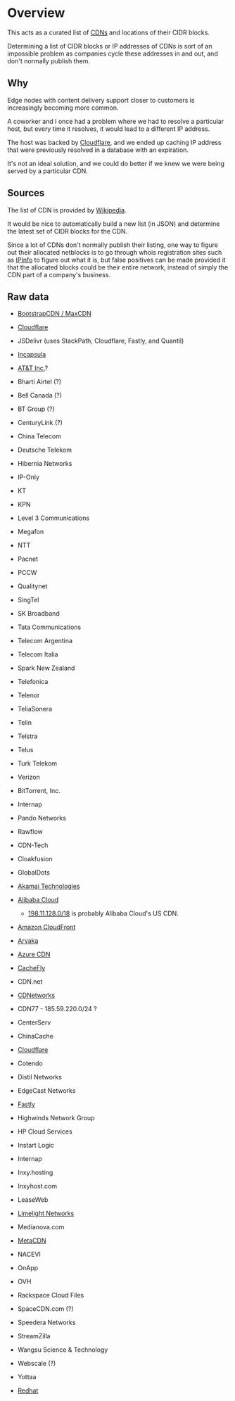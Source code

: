 # Overview

This acts as a curated list of [CDNs](https://en.wikipedia.org/wiki/Content_delivery_network) and locations of their CIDR blocks.

Determining a list of CIDR blocks or IP addresses of CDNs is sort of an impossible problem as companies cycle these addresses in and out, and don't normally publish them.

## Why

Edge nodes with content delivery support closer to customers is increasingly becoming more common.

A coworker and I once had a problem where we had to resolve a particular host, but every time it resolves, it would lead to a different IP address.

The host was backed by [Cloudflare](https://www.cloudflare.com/), and we ended up caching IP address that were previously resolved in a database with an expiration.

It's not an ideal solution, and we could do better if we knew we were being served by a particular CDN.

## Sources

The list of CDN is provided by [Wikipedia](https://en.wikipedia.org/wiki/Content_delivery_network#Notable_content_delivery_service_providers).

It would be nice to automatically build a new list (in JSON) and determine the latest set of CIDR blocks for the CDN.

Since a lot of CDNs don't normally publish their listing, one way to figure out their allocated netblocks is to go through whois registration sites such as [IPInfo](https://ipinfo.io) to figure out what it is, but false positives can be made provided it that the allocated blocks could be their entire network, instead of simply the CDN part of a company's business.

## Raw data

* [BootstrapCDN / MaxCDN](https://www.maxcdn.com/one/tutorial/ip-blocks/)

* [Cloudflare](https://www.cloudflare.com/ips/)

* JSDelivr (uses StackPath, Cloudflare, Fastly, and Quantil)

* [Incapsula](https://www.imperva.com/ld/incapsula/cloud_waf.asp?ref=&cc=)

* [AT&T Inc.](https://developer.att.com/technical-library/network-technologies/ip-addresses)?

* Bharti Airtel (?)

* Bell Canada (?)

* BT Group (?)

* CenturyLink (?)

* China Telecom
* Deutsche Telekom
* Hibernia Networks
* IP-Only
* KT
* KPN
* Level 3 Communications
* Megafon
* NTT
* Pacnet
* PCCW
* Qualitynet
* SingTel
* SK Broadband
* Tata Communications
* Telecom Argentina
* Telecom Italia
* Spark New Zealand
* Telefonica
* Telenor
* TeliaSonera
* Telin
* Telstra
* Telus
* Turk Telekom
* Verizon
* BitTorrent, Inc.
* Internap
* Pando Networks
* Rawflow
* CDN-Tech
* Cloakfusion
* GlobalDots

* [Akamai Technologies](https://security.stackexchange.com/questions/38658/firewall-defined-akamai-ip-range)
* [Alibaba Cloud](https://ipinfo.io/AS45102)
  * [198.11.128.0/18](https://ipinfo.io/AS45102/198.11.128.0/18) is probably Alibaba Cloud's US CDN.
* [Amazon CloudFront](https://ip-ranges.amazonaws.com/ip-ranges.json)
* [Aryaka](https://ipinfo.io/AS111790)
* [Azure CDN](https://blogs.technet.microsoft.com/keithmayer/2013/08/14/windows-azure-datacenter-ip-ranges/#.UwFztPmSxvA)
* [CacheFly](https://ipinfo.io/AS30081)
* CDN.net
* [CDNetworks](https://ipinfo.io/AS36408)
* CDN77 - 185.59.220.0/24 ?
* CenterServ
* ChinaCache
* [Cloudflare](https://www.cloudflare.com/ips/)
* Cotendo
* Distil Networks
* EdgeCast Networks
* [Fastly](https://api.fastly.com/public-ip-list)
* Highwinds Network Group
* HP Cloud Services
* Instart Logic
* Internap
* Inxy.hosting
* Inxyhost.com
* LeaseWeb
* [Limelight Networks](https://ipinfo.io/AS22822)
* Medianova.com
* [MetaCDN](https://support.metacdn.com/hc/en-us/articles/205983486-IP-Address-Ranges-for-MetaCDN-Site-Accelerator)
* NACEVI
* OnApp
* OVH
* Rackspace Cloud Files
* SpaceCDN.com (?)
* Speedera Networks
* StreamZilla
* Wangsu Science & Technology
* Webscale (?)
* Yottaa

* [Redhat](https://access.redhat.com/articles/1525183)
